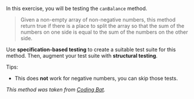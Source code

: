 In this exercise, you will be testing the `canBalance` method.

> Given a non-empty array of non-negative numbers, this method return true if there is a place to split the array so that the sum of the numbers on one side is equal to the sum of the numbers on the other side.

Use **specification-based testing** to create a suitable test suite for this method. Then, augment your test suite with **structural testing**.

Tips:

- This does **not** work for negative numbers, you can skip those tests.

*This method was taken from [Coding Bat](https://codingbat.com/prob/p158767).*
